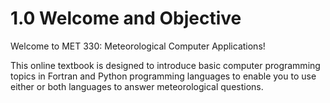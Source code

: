 # 1.0 Welcome and Objective

Welcome to MET 330: Meteorological Computer Applications!

This online textbook is designed to introduce basic computer programming topics in Fortran and Python programming languages to enable you to use either or both languages to answer meteorological questions.





